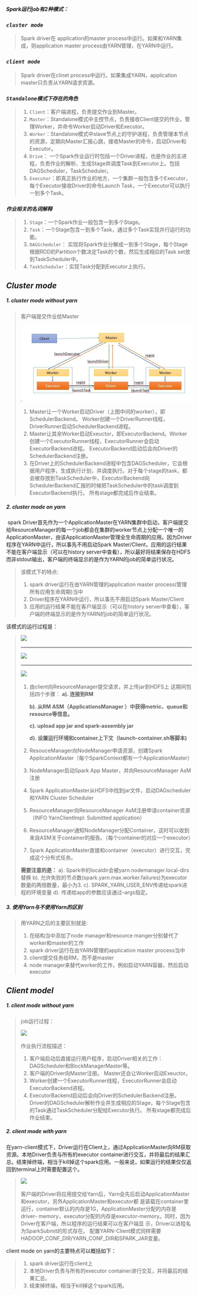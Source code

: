 ##### Spark运行job有2种模式：

### *`cluster mode `*

> 	Spark driver在 application的master process中运行。如果和YARN集成，则application master process由YARN管理，在YARN中运行。

### *`client mode`*

> 	Spark driver在clinet process中运行。如果集成YARN，application master只负责从YARN请求资源。

### *`Standalone模式下存在的角色`*

> 1. `Client`：客户端进程，负责提交作业到Master。
> 2. `Master`：Standalone模式中主控节点，负责接收Client提交的作业，管理Worker，并命令Worker启动Driver和Executor。
> 3. `Worker`：Standalone模式中slave节点上的守护进程，负责管理本节点的资源，定期向Master汇报心跳，接收Master的命令，启动Driver和Executor。
> 4. `Drive`： 一个Spark作业运行时包括一个Driver进程，也是作业的主进程，负责作业的解析、生成Stage并调度Task到Executor上。包括DAGScheduler，TaskScheduler。
> 5. `Executor`：即真正执行作业的地方，一个集群一般包含多个Executor，每个Executor接收Driver的命令Launch Task，一个Executor可以执行一到多个Task。

### *`作业相关的名词解释`*

> 1. `Stage`：一个Spark作业一般包含一到多个Stage。
> 2. `Task`：一个Stage包含一到多个Task，通过多个Task实现并行运行的功能。
> 3. `DAGScheduler`： 实现将Spark作业分解成一到多个Stage，每个Stage根据RDD的Partition个数决定Task的个数，然后生成相应的Task set放到TaskScheduler中。
> 4. `TaskScheduler`：实现Task分配到Executor上执行。

## *Cluster mode*

##### 1. cluster mode without yarn

> 客户端提交作业给Master
>
> ![](https://github.com/Akmmd/Notes/raw/master/img/cluster_1.jpg)
>
> 1. Master让一个Worker启动Driver（上图中间的worker），即SchedulerBackend。 Worker创建一个DriverRunner线程，DriverRunner启动SchedulerBackend进程。
> 2. Master让其余Worker启动Exeuctor，即ExecutorBackend。Worker创建一个ExecutorRunner线程，ExecutorRunner会启动ExecutorBackend进程。 ExecutorBackend启动后会向Driver的SchedulerBackend注册。
> 3. 在Driver上的SchedulerBackend进程中包含DAGScheduler，它会根据用户程序，生成执行计划，并调度执行。对于每个stage的task，都会被存放到TaskScheduler中，ExecutorBackend向SchedulerBackend汇报的时候把TaskScheduler中的task调度到ExecutorBackend执行。 所有stage都完成后作业结束。

##### 2. cluster mode on yarn

​	spark Driver首先作为一个ApplicationMaster在YARN集群中启动，客户端提交给ResourceManager的每一个job都会在集群的worker节点上分配一个唯一的ApplicationMaster，由该ApplicationMaster管理全生命周期的应用。因为Driver程序在YARN中运行，所以事先不用启动Spark Master/Client，应用的运行结果不能在客户端显示（可以在history server中查看），所以最好将结果保存在HDFS而非stdout输出，客户端的终端显示的是作为YARN的job的简单运行状况。

> 该模式下的特点:
>
> 1. spark driver运行在由YARN管理的application master process(管理所有应用生命周期)当中
> 2. Driver程序在YARN中运行，所以事先不用启动Spark Master/Client
> 3. 应用的运行结果不能在客户端显示（可以在history server中查看），客户端的终端显示的是作为YARN的job的简单运行状况。

该模式的运行过程是：

> ![](/Users/wsh/Desktop/note/img/cluster_2.1.jpg)
>
> ------
>
> ![](/Users/wsh/Desktop/note/img/cluster_2.2.jpg)
>
> ------
>
> ![](/Users/wsh/Desktop/note/img/cluster_2.3.jpg)
>
> 1. 由client向ResourceManager提交请求，并上传jar到HDFS上
>    这期间包括四个步骤：
>    **a). 连接到RM**
>
>    **b). 从RM ASM（ApplicationsManager ）中获得metric、queue和resource等信息。**
>
>    **c). upload app jar and spark-assembly jar**
>
>    **d). 设置运行环境和container上下文（launch-container.sh等脚本)**
>
> 2. ResouceManager向NodeManager申请资源，创建Spark ApplicationMaster（每个SparkContext都有一个ApplicationMaster）
>
> 3. NodeManager启动Spark App Master，并向ResourceManager AsM注册
>
> 4. Spark ApplicationMaster从HDFS中找到jar文件，启动DAGscheduler和YARN Cluster Scheduler
>
> 5. ResourceManager向ResourceManager AsM注册申请container资源（INFO YarnClientImpl: Submitted application）
>
> 6. ResourceManager通知NodeManager分配Container，这时可以收到来自ASM关于container的报告。（每个container的对应一个executor）
>
> 7. Spark ApplicationMaster直接和container（executor）进行交互，完成这个分布式任务。
>
>   **需要注意的是：**
>   a). Spark中的localdir会被yarn.nodemanager.local-dirs替换
>   b). 允许失败的节点数(spark.yarn.max.worker.failures)为executor数量的两倍数量，最小为3.
>   c). SPARK_YARN_USER_ENV传递给spark进程的环境变量
>   d). 传递给app的参数应该通过–args指定。

##### 3. 使用Yarn与不使用Yarn的区别

> 用YARN之后的主要区别就是:
>
> 1. 在结构当中添加了node manager和resource manger分别替代了worker和master的工作
> 2. spark driver运行在由YARN管理的application master process当中
> 3. client提交任务给RM，而不是master
> 4. node manager来替代worker的工作，例如启动YARN容器，然后启动executor

## *Client model*

##### 1. client mode without yarn

> job运行过程：
>
> ![](/Users/wsh/Desktop/note/img/client_1.jpg)
>
> 作业执行流程描述：
>
> 1. 客户端启动后直接运行用户程序，启动Driver相关的工作：DAGScheduler和BlockManagerMaster等。
> 2. 客户端的Driver向Master注册。 Master还会让Worker启动Exeuctor。
> 3. Worker创建一个ExecutorRunner线程，ExecutorRunner会启动ExecutorBackend进程。
> 4. ExecutorBackend启动后会向Driver的SchedulerBackend注册。Driver的DAGScheduler解析作业并生成相应的Stage，每个Stage包含的Task通过TaskScheduler分配给Executor执行。 所有stage都完成后作业结束。

##### 2. client mode with yarn

在yarn-client模式下，Driver运行在Client上，通过ApplicationMaster向RM获取资源。本地Driver负责与所有的executor container进行交互，并将最后的结果汇总。结束掉终端，相当于kill掉这个spark应用。一般来说，如果运行的结果仅仅返回到terminal上时需要配置这个。

> ![](/Users/wsh/Desktop/note/img/client_2.jpg)
>
> 客户端的Driver将应用提交给Yarn后，Yarn会先后启动ApplicationMaster和executor，另外ApplicationMaster和executor都 是装载在container里运行，container默认的内存是1G，ApplicationMaster分配的内存是driver- memory，executor分配的内存是executor-memory。同时，因为Driver在客户端，所以程序的运行结果可以在客户端显 示，Driver以进程名为SparkSubmit的形式存在。
> 配置YARN-Client模式同样需要HADOOP_CONF_DIR/YARN_CONF_DIR和SPARK_JAR变量。

client mode on yarn的主要特点可以概括如下：

> 1. spark driver运行在client上
> 2. 本地Driver负责与所有的executor container进行交互，并将最后的结果汇总。
> 3. 结束掉终端，相当于kill掉这个spark应用。
